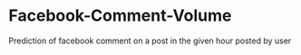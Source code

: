 # Facebook-Comment-Volume
Prediction of facebook comment on a post in the given hour posted by user
